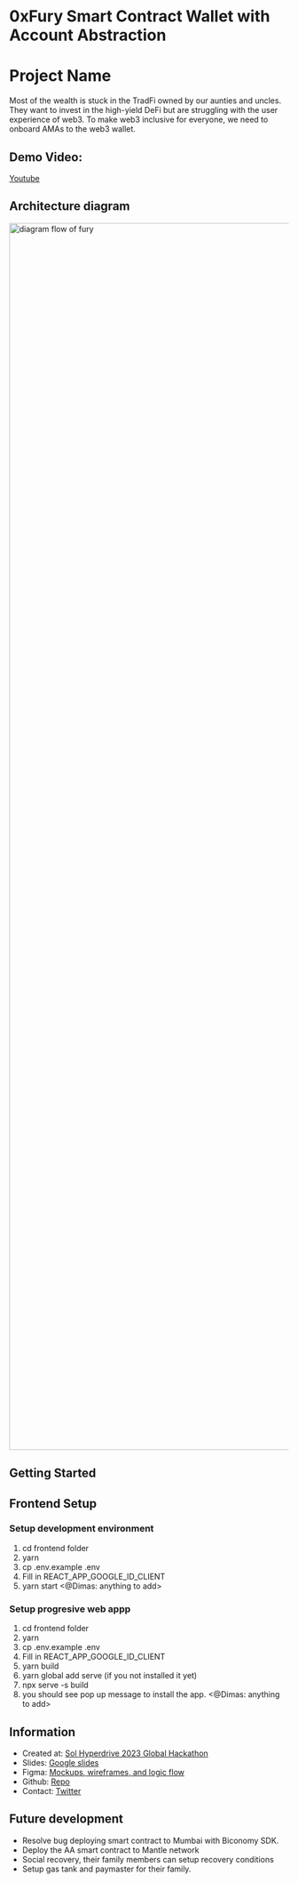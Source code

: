 # 0xFury Smart Contract Wallet with Account Abstraction

# Project Name

Most of the wealth is stuck in the TradFi owned by our aunties and uncles. They want to invest in the high-yield DeFi but are struggling with the user experience of web3. To make web3 inclusive for everyone, we need to onboard AMAs to the web3 wallet.

## Demo Video:

[Youtube](https://youtu.be/WyOZ8mxBPsE?si=FDhqrmMnzhqd8WNE)

## Architecture diagram

<img width="2207" alt="diagram flow of fury" src="https://github.com/fury-eth-hacks/0xfury/assets/33903086/974a7a40-72a1-47e6-b420-39e4a160b9ec">

## Getting Started

## Frontend Setup

### Setup development environment

1. cd frontend folder
2. yarn
3. cp .env.example .env
4. Fill in REACT_APP_GOOGLE_ID_CLIENT
5. yarn start
   <@Dimas: anything to add>

### Setup progresive web appp

1. cd frontend folder
2. yarn
3. cp .env.example .env
4. Fill in REACT_APP_GOOGLE_ID_CLIENT
5. yarn build
6. yarn global add serve (if you not installed it yet)
7. npx serve -s build
8. you should see pop up message to install the app.
   <@Dimas: anything to add>

## Information

- Created at: [Sol Hyperdrive 2023 Global Hackathon](https://solana.com/hyperdrive)
- Slides: [Google slides](https://docs.google.com/presentation/d/e/2PACX-1vQTv2Pq8YrUmt_tHP28IabxOO_XUQ-aGsKbqPAhYn2x0G84WQdvWJAF9MdE24jVoaHK34nVSmku3N_z/pub?start=false&loop=false&delayms=3000&slide=id.p)
- Figma: [Mockups, wireframes, and logic flow](https://www.figma.com/file/wDWskcAL1KRfD2eGzEnQS8/ETH-Hackathon-2023?type=design&mode=design)
- Github: [Repo](https://github.com/zihanlim/0xfury_Hyperdrive_SOL)
- Contact: [Twitter](https://twitter.com/0xteamfury)

## Future development

- Resolve bug deploying smart contract to Mumbai with Biconomy SDK.
- Deploy the AA smart contract to Mantle network
- Social recovery, their family members can setup recovery conditions
- Setup gas tank and paymaster for their family.
